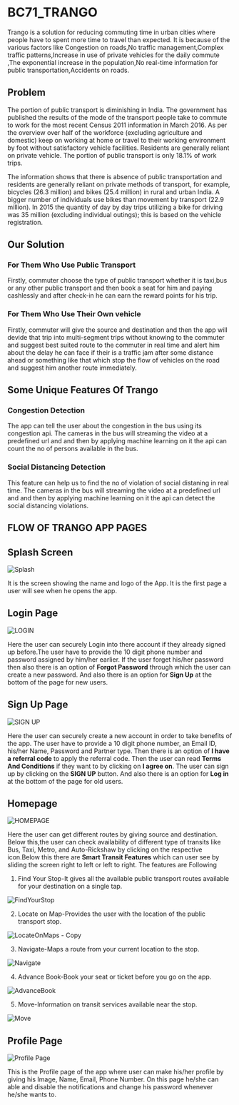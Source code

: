 # BC71_TRANGO
Trango is a solution for reducing commuting time in urban cities where people have to spent more time to travel than expected. It is because of the
various factors like Congestion on roads,No traffic management,Complex traffic patterns,Increase in use of  private vehicles for the daily commute ,The exponential increase 
in the population,No real-time information for public transportation,Accidents on roads.

## **Problem** ##
The portion of public transport is diminishing in India. The government has published the results of the mode of the transport people take to commute to work for the most recent Census 2011 information in March 2016. As per the overview over half of the workforce (excluding agriculture and domestic) keep on working at home or travel to their working environment by foot without satisfactory vehicle facilities. Residents are generally reliant on private vehicle. The portion of public transport is only 18.1% of work trips. 

The information shows that there is absence of public transportation and residents are generally reliant on private methods of transport, for example, bicycles (26.3 million) and bikes (25.4 million) in rural and urban India. A bigger number of individuals use bikes than movement by transport (22.9 million). In 2015 the quantity of day by day trips utilizing a bike for driving was 35 million (excluding individual outings); this is based on the vehicle registration.

## **Our Solution** ##

### **For Them Who Use Public Transport** ###

Firstly, commuter choose the type of public transport whether it is taxi,bus  or any other public transport and then book a seat for him and paying cashlessly and after check-in he can earn the reward points for his trip.

### **For Them Who Use Their Own vehicle** ###

Firstly, commuter will give the source and destination and then the app will devide that trip into multi-segment trips without knowing to the commuter and suggest best suited route to the commuter in real time and alert him about the delay he can face if their is a traffic jam after some distance ahead or something like that which stop the flow of vehicles on the road and suggest him another route immediately. 

## **Some Unique Features Of Trango** ##

### **Congestion Detection** ###

The app can tell the user about the congestion in the bus using its congestion api. The cameras in the bus will streaming the video at a predefined url and and then by applying machine learning on it the api can count the no of persons available in the bus.

### **Social Distancing Detection** ###

This feature can help us to find the no of violation of social distaning in real time. The cameras in the bus will streaming the video at a predefined url and and then by applying machine learning on it the api can detect the social distancing violations.


## **FLOW OF TRANGO APP PAGES** ##

## **Splash Screen** ##

![Splash](https://user-images.githubusercontent.com/53862744/89124292-6e3f3900-d4f3-11ea-86aa-9201a77888c5.jpg)

It is the screen showing the name and logo of the App. It is the first page a user will see when he opens the app.


## **Login Page** ##

![LOGIN](https://user-images.githubusercontent.com/53862744/89124287-654e6780-d4f3-11ea-90e5-37cdaac42cc1.jpg)

Here the user can securely Login into there account if they already signed up before.The user have to provide the 10 digit phone number and password assigned by him/her earlier.
If the user forget his/her password then also there is an option of **Forgot Password** through which the user can create a new password. And also there is an option for **Sign Up** at the bottom of the page for new users.


## **Sign Up Page** ##

![SIGN UP](https://user-images.githubusercontent.com/53862744/89124291-6bdcdf00-d4f3-11ea-94e4-6cf802822865.jpg)

Here the user can securely create a new account in order to take benefits of the app. The user have to provide a 10 digit phone number, an Email ID, his/her Name, Password and Partner type. Then there is an option of **I have a referral code** to apply the referral code. Then the user can read **Terms And Conditions** if they want to by clicking on 
**I agree on**. The user can sign up by clicking on the **SIGN UP** button. And also there is an option for **Log in** at the bottom of the page for old users.


## **Homepage** ##

![HOMEPAGE](https://user-images.githubusercontent.com/53862744/89099769-3bbc1000-d40f-11ea-8447-7e22abfc3985.jpg)

Here the user can get different routes by giving source and destination. Below this,the user can check availability of different type of transits like Bus, Taxi, Metro, and Auto-Rickshaw by clicking on the respective icon.Below this there are **Smart Transit Features** which can user see by sliding the screen right to left or left to right. The features are Following
1) Find Your Stop-It gives all the available public transport routes available for your destination on a single tap.

![FindYourStop](https://user-images.githubusercontent.com/53862744/89099778-4aa2c280-d40f-11ea-9f1f-1b8a32c39509.jpg)

2) Locate on Map-Provides the user with the location of the public transport stop.

![LocateOnMaps - Copy](https://user-images.githubusercontent.com/53862744/89099779-4f677680-d40f-11ea-8745-dad0433e72f0.jpg)

3) Navigate-Maps a route from your current location to the stop.

![Navigate](https://user-images.githubusercontent.com/53862744/89099786-64dca080-d40f-11ea-99f3-62b0ea661e4a.jpg)

4) Advance Book-Book your seat or ticket before you go on the app.

![AdvanceBook](https://user-images.githubusercontent.com/53862744/89099797-7160f900-d40f-11ea-86e7-a2b21f474d48.jpg)

5) Move-Information on transit services available near the stop.

![Move](https://user-images.githubusercontent.com/53862744/89099791-69a15480-d40f-11ea-9c65-6aabbb15a6b4.jpg)

## **Profile Page** ##

![Profile Page](https://user-images.githubusercontent.com/53862744/89124288-68e1ee80-d4f3-11ea-8985-1929e833b0a9.jpg)

This is the Profile page of the app where user can make his/her profile by giving his Image, Name, Email, Phone Number. On this page he/she can able and disable the notifications and change his password whenever he/she wants to.
